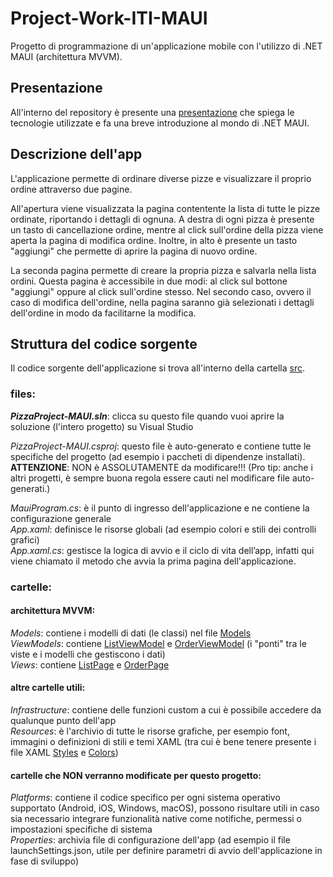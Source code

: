 # Project-Work-ITI-MAUI
Progetto di programmazione di un'applicazione mobile con l'utilizzo di .NET MAUI (architettura MVVM).

## Presentazione 
All'interno del repository è presente una [presentazione](Presentazione-ITI-MAUI.pptx) che spiega le tecnologie utilizzate e fa una breve introduzione al mondo di .NET MAUI. 

## Descrizione dell'app
L'applicazione permette di ordinare diverse pizze e visualizzare il proprio ordine attraverso due pagine. 

All'apertura viene visualizzata la pagina contentente la lista di tutte le pizze ordinate, riportando i dettagli di ognuna. A destra di ogni pizza è presente un tasto di cancellazione ordine, mentre al click sull'ordine della pizza viene aperta la pagina di modifica ordine. Inoltre, in alto è presente un tasto "aggiungi" che permette di aprire la pagina di nuovo ordine.   

La seconda pagina permette di creare la propria pizza e salvarla nella lista ordini. Questa pagina è accessibile in due modi: al click sul bottone "aggiungi" oppure al click sull'ordine stesso. Nel secondo caso, ovvero il caso di modifica dell'ordine, nella pagina saranno già selezionati i dettagli dell'ordine in modo da facilitarne la modifica.

## Struttura del codice sorgente
Il codice sorgente dell'applicazione si trova all'interno della cartella [src](src). 

### files:

**_PizzaProject-MAUI.sln_**: clicca su questo file quando vuoi aprire la soluzione (l'intero progetto) su Visual Studio  

*PizzaProject-MAUI.csproj*: questo file è auto-generato e contiene tutte le specifiche del progetto (ad esempio i paccheti di dipendenze installati). **ATTENZIONE**: NON è ASSOLUTAMENTE da modificare!!! (Pro tip: anche i altri progetti, è sempre buona regola essere cauti nel modificare file auto-generati.)

*MauiProgram.cs*: è il punto di ingresso dell'applicazione e ne contiene la configurazione generale \
*App.xaml*: definisce le risorse globali (ad esempio colori e stili dei controlli grafici) \
*App.xaml.cs*: gestisce la logica di avvio e il ciclo di vita dell’app, infatti qui viene chiamato il metodo che avvia la prima pagina dell'applicazione.

### cartelle:

#### architettura MVVM:
*Models*: contiene i modelli di dati (le classi) nel file [Models](src/Models/Models.cs) \
*ViewModels*: contiene [ListViewModel](src/ViewModels/ListViewModel.cs) e [OrderViewModel](src/ViewModels/OrderViewModel.cs) (i "ponti" tra le viste e i modelli che gestiscono i dati) \
*Views*: contiene [ListPage](src/Views/ListPage.xaml) e [OrderPage](src/OrderPage.xaml)

#### altre cartelle utili:
*Infrastructure*: contiene delle funzioni custom a cui è possibile accedere da qualunque punto dell'app \
*Resources*: è l'archivio di tutte le risorse grafiche, per esempio font, immagini o definizioni di stili e temi XAML (tra cui è bene tenere presente i file XAML [Styles](src/Resources/Styles/Styles.xaml) e [Colors](src/Resources/Styles/Colors.xaml))

#### cartelle che NON verranno modificate per questo progetto:
*Platforms*: contiene il codice specifico per ogni sistema operativo supportato (Android, iOS, Windows, macOS), possono risultare utili in caso sia necessario integrare funzionalità native come notifiche, permessi o impostazioni specifiche di sistema \
*Properties*: archivia file di configurazione dell'app (ad esempio il file launchSettings.json, utile per definire parametri di avvio dell'applicazione in fase di sviluppo)




